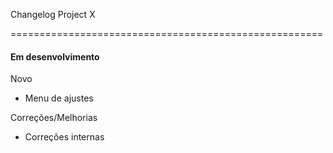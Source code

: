Changelog Project X

======================================================

#### Em desenvolvimento
Novo
- Menu de ajustes

Correções/Melhorias
- Correções internas

